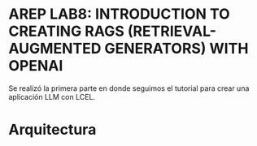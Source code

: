 # AREP LAB8: INTRODUCTION TO CREATING RAGS (RETRIEVAL-AUGMENTED GENERATORS) WITH OPENAI

Se realizó la primera parte en donde seguimos el tutorial para crear una aplicación LLM con LCEL.

# Arquitectura

